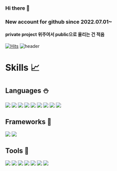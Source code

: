 ### Hi there 👋

### New account for github since 2022.07.01~
#### private project 위주여서 public으로 올리는 건 적음 
[![Hits](https://hits.seeyoufarm.com/api/count/incr/badge.svg?url=https%3A%2F%2Fgithub.com%2Fdhcryan%2Fhit-counter&count_bg=%23643DC8&title_bg=%23555555&icon=fossa.svg&icon_color=%2322B468&title=hits&edge_flat=false)](https://hits.seeyoufarm.com)
![header](https://capsule-render.vercel.app/api?type=waving&color=auto&height=300&section=header&text=welcome&fontSize=90)


# Skills :chart_with_upwards_trend:
## Languages :snowman:
<img src="https://img.shields.io/badge/Python-3766AB?style=flat-square&logo=Python&logoColor=white"/></a>
<img src="https://img.shields.io/badge/Python3-3776AB?style=flat-square&logo=Python&logoColor=white"/></a>
<img src="https://img.shields.io/badge/C++-F02E65?style=flat-square&logo=C%2B%2B&logoColor=white"/></a>
<img src="https://img.shields.io/badge/C-3CBDB1?style=flat-square&logo=C&logoColor=white"/></a>
<img src="https://img.shields.io/badge/R-3776AB?style=flat-square&logo=R&logoColor=white"/></a>
<img src="https://img.shields.io/badge/JavaScript-F7DF1E?style=flat-square&logo=JavaScript&logoColor=black"/></a>
<img src="https://img.shields.io/badge/HTML5-E34F26?style=flat-square&logo=HTML5&logoColor=green"/></a>
<img src="https://img.shields.io/badge/CSS3-1572B6?style=flat-square&logo=CSS3&logoColor=gray"/></a>
<img src="https://img.shields.io/badge/JAVA-007396?style=flat-square&logo=java&logoColor=white">

## Frameworks :high_brightness:
<img src="https://img.shields.io/badge/Spring-7ED321?style=flat-square&logo=Spring&logoColor=white"/></a>
<a href="https://www.reactjs.org" target="_blank"><img src="https://img.shields.io/badge/React-61DAFB?style=flat-square&logo=React&logoColor=white"/></a>

## Tools :gun:
<a href="https://git-scm.com" target="_blank"><img src="https://img.shields.io/badge/git-F05032?style=flat-square&logo=git&logoColor=white"/></a>
<a href="https://code.visualstudio.com" target="_blank"><img src="https://img.shields.io/badge/VSCode-007ACC?style=flat-square&logo=VisualStudioCode&logoColor=white"/></a>
<img src="https://img.shields.io/badge/linux-FCC624?style=flat-square&logo=linux&logoColor=black">
<img src="https://img.shields.io/badge/mysql-4479A1?style=flat-square&logo=mysql&logoColor=white">
<img src="https://img.shields.io/badge/Eclipse-007ACC?style=flat-square&logo=Eclipse IDE&logoColor=white"/></a>
<img src="https://img.shields.io/badge/IntelliJ-E6526F?style=flat-square&logo=IntelliJ IDEA&logoColor=white"/></a>
<img src="https://img.shields.io/badge/Docker-2496ED?style=flat-square&logo=Docker&logoColor=white"/></a>


<!--
**dhcryan/dhcryan** is a ✨ _special_ ✨ repository because its `README.md` (this file) appears on your GitHub profile.

Here are some ideas to get you started:

- 🔭 I’m currently working on ...
- 🌱 I’m currently learning ...
- 👯 I’m looking to collaborate on ...
- 🤔 I’m looking for help with ...
- 💬 Ask me about ...
- 📫 How to reach me: ...
- 😄 Pronouns: ...
- ⚡ Fun fact: ...
-->
